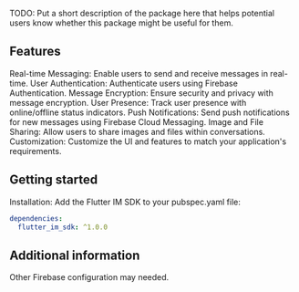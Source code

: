 <!-- 
This README describes the package. If you publish this package to pub.dev,
this README's contents appear on the landing page for your package.

For information about how to write a good package README, see the guide for
[writing package pages](https://dart.dev/guides/libraries/writing-package-pages). 

For general information about developing packages, see the Dart guide for
[creating packages](https://dart.dev/guides/libraries/create-library-packages)
and the Flutter guide for
[developing packages and plugins](https://flutter.dev/developing-packages). 
-->

TODO: Put a short description of the package here that helps potential users
know whether this package might be useful for them.

## Features

Real-time Messaging: Enable users to send and receive messages in real-time.
User Authentication: Authenticate users using Firebase Authentication.
Message Encryption: Ensure security and privacy with message encryption.
User Presence: Track user presence with online/offline status indicators.
Push Notifications: Send push notifications for new messages using Firebase Cloud Messaging.
Image and File Sharing: Allow users to share images and files within conversations.
Customization: Customize the UI and features to match your application's requirements.
## Getting started

Installation: Add the Flutter IM SDK to your pubspec.yaml file:
```yaml
dependencies:
  flutter_im_sdk: ^1.0.0
```


## Additional information

Other Firebase configuration may needed.
